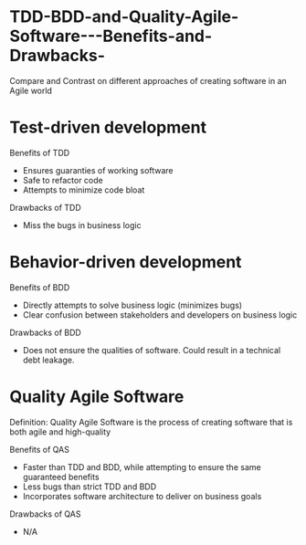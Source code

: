# TDD-BDD-and-Quality-Agile-Software---Benefits-and-Drawbacks-
Compare and Contrast on different approaches of creating software in an Agile world


# Test-driven development

Benefits of TDD
* Ensures guaranties of working software
* Safe to refactor code
* Attempts to minimize code bloat

Drawbacks of TDD
* Miss the bugs in business logic

# Behavior-driven development

Benefits of BDD
* Directly attempts to solve business logic (minimizes bugs)
* Clear confusion between stakeholders and developers on business logic

Drawbacks of BDD
* Does not ensure the qualities of software. Could result in a technical debt leakage.

# Quality Agile Software

Definition: Quality Agile Software is the process of creating software that is both agile and high-quality

Benefits of QAS
* Faster than TDD and BDD, while attempting to ensure the same guaranteed benefits
* Less bugs than strict TDD and BDD
* Incorporates software architecture to deliver on business goals

Drawbacks of QAS
* N/A
